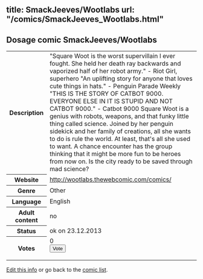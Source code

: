 title: SmackJeeves/Wootlabs
url: "/comics/SmackJeeves_Wootlabs.html"
---
Dosage comic SmackJeeves/Wootlabs
-----------------------------------------

<p id="msg"></p>
<script type="text/javascript">
if (window.location.search === '?edit_info_mail=sent_ok') {
  var elem = document.getElementById("msg");
  elem.innerHTML = 'Edited information sucessfully sent for review, which is usually done daily. Thanks!';
  elem.className = 'ok';
}
</script>
<table class="comicinfo">
<tr>
<th>Description</th><td>&quot;Square Woot is the worst supervillain I ever fought. She held her death ray backwards and vaporized half of her robot army.&quot; - Riot Girl, superhero &quot;An uplifting story for anyone that loves cute things in hats.&quot; - Penguin Parade Weekly &quot;THIS IS THE STORY OF CATBOT 9000. EVERYONE ELSE IN IT IS STUPID AND NOT CATBOT 9000.&quot; - Catbot 9000 Square Woot is a genius with robots, weapons, and that funky little thing called science. Joined by her penguin sidekick and her family of creations, all she wants to do is rule the world. At least, that's all she used to want. A chance encounter has the group thinking that it might be more fun to be heroes from now on. Is the city ready to be saved through mad science?</td>
</tr>
<tr>
<th>Website</th><td><a href="http://wootlabs.thewebcomic.com/comics/">http://wootlabs.thewebcomic.com/comics/</a></td>
</tr>
<tr>
<th>Genre</th><td>Other</td>
</tr>
<tr>
<th>Language</th><td>English</td>
</tr>
<tr>
<th>Adult content</th><td>no</td>
</tr>
<tr>
<th>Status</th><td>ok on 23.12.2013</td>
</tr>
<tr>
<th>Votes</th><td>0
<form action="http://gaecounter.appspot.com/count/" method="POST">
<input name="name" type="hidden" value="SmackJeeves_Wootlabs"/>
<input name="uid" type="hidden" id="voteuid" value=""/>
<input type="submit" value="Vote"/>
</form>
</td>
</tr>
</table>
<script type="text/javascript">
var ua = navigator.userAgent;
document.getElementById("voteuid").value = ua.replace(/[^a-zA-Z0-9\._:]/g , "_");;
</script>

[Edit this info](SmackJeeves_Wootlabs_edit.html) or go back to the [comic list](../comic-index.html).
